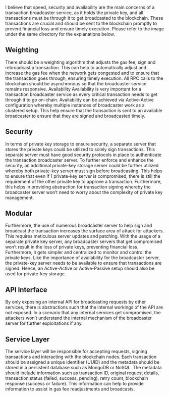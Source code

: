 I believe that speed, security and availability are the main concerns of a transaction broadcaster service, as it holds the private key, and all transactions must be through it to get broadcasted to the blockchain. These transactions are crucial and should be sent to the blockchain promptly to prevent financial loss and ensure timely execution. Please refer to the image under the same directory for the explanations below.

## Weighting
There should be a weighting algorithm that adjusts the gas fee, sign and rebroadcast a transaction. This can help to automatically adjust and increase the gas fee when the network gets congested and to ensure that the transaction goes through, ensuring timely execution. All RPC calls to the blockchain should be asynchronous so that the broadcaster service remains responsive. 
Availability
Availability is very important for a transaction broadcaster service as every critical transaction needs to get through it to go on-chain. Availability can be achieved via Active-Active configuration whereby multiple instances of broadcaster work as a clustered setup. This help ensure that the transaction is sent to an available broadcaster to ensure that they are signed and broadcasted timely.

## Security
In terms of private key storage to ensure security, a separate server that stores the private keys could be utilized to solely sign transactions. This separate server must have good security protocols in place to authenticate the transaction broadcaster server. To further enforce and enhance the security, an additional private-key storage server could be further utilized whereby both private-key server must sign before broadcasting. This helps to ensure that even if 1 private-key server is compromised, there is still the requirement of the other private key to approve a transaction. Furthermore, this helps in providing abstraction for transaction signing whereby the broadcaster server won’t need to worry about the complexity of private key management.

## Modular
Furthermore, the use of numerous broadcaster server to help sign and broadcast the transaction increases the surface area of attack for attackers. This requires meticulous server updates and patching.
With the usage of a separate private key server, any broadcaster servers that get compromised won’t result in the loss of private keys, preventing financial loss. Furthermore, it gets simpler and centralized to monitor and control the private keys. 
Like the importance of availability for the broadcaster server, the private-key server needs to be available to ensure that transactions are signed. Hence, an Active-Active or Active-Passive setup should also be used for private-key storage.

## API Interface
By only exposing an internal API for broadcasting requests by other services, there is abstractions such that the internal workings of the API are not exposed. In a scenario that any internal services get compromised, the attackers won’t understand the internal mechanism of the broadcaster server for further exploitations if any.

## Service Layer
The service layer will be responsible for accepting requests, signing transactions and interacting with the blockchain nodes. Each transaction should be assigned a unique identifier (UUID) and the metadata should be stored in a persistent database such as MongoDB or NoSQL. The metadata should include information such as transaction ID, original request details, transaction status (failed, success, pending), retry count, blockchain response (success or failure). This information can help to provide information to assist in gas fee readjustments and broadcasts.
 
